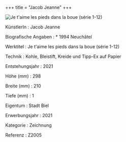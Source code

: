 +++
title = "Jacob Jeanne"
+++

![Je t'aime les pieds dans la boue (série 1-12)](/images/z2005.jpg)


KünstlerIn
: Jacob Jeanne

Biografische Angaben
: \* 1994 Neuchâtel

Werktitel
: Je t'aime les pieds dans la boue (série 1-12)

Technik
: Kohle, Bleistift, Kreide und Tipp-Ex auf Papier

Entstehungsjahr
: 2021

Höhe (mm)
: 298

Breite (mm)
: 210

Tiefe (mm)
: 1

Eigentum
: Stadt Biel

Erwerbungsjahr
: 2021

Kategorie
: Zeichnung

Referenz
: Z2005
